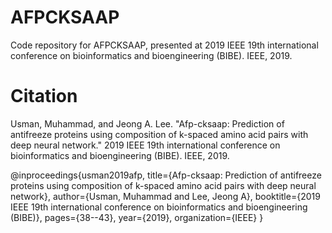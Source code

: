 # AFPCKSAAP
Code repository for AFPCKSAAP, presented at 2019 IEEE 19th international conference on bioinformatics and bioengineering (BIBE). IEEE, 2019.

# Citation
Usman, Muhammad, and Jeong A. Lee. "Afp-cksaap: Prediction of antifreeze proteins using composition of k-spaced amino acid pairs with deep neural network." 2019 IEEE 19th international conference on bioinformatics and bioengineering (BIBE). IEEE, 2019.

@inproceedings{usman2019afp,
  title={Afp-cksaap: Prediction of antifreeze proteins using composition of k-spaced amino acid pairs with deep neural network},
  author={Usman, Muhammad and Lee, Jeong A},
  booktitle={2019 IEEE 19th international conference on bioinformatics and bioengineering (BIBE)},
  pages={38--43},
  year={2019},
  organization={IEEE}
}
